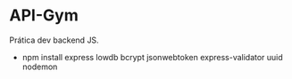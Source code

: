 # API-Gym
Prática dev backend JS.
- npm install express lowdb bcrypt jsonwebtoken express-validator uuid nodemon
